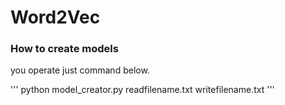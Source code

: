 # Word2Vec

### How to create models

you operate just command below.

'''
  python model_creator.py readfilename.txt writefilename.txt
'''
